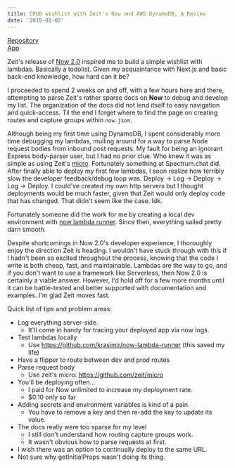 ```yaml
---
title: CRUD wishlist with Zeit's Now and AWS DynamoDB, A Review
date: '2019-01-02'
---
```


[Repository](https://github.com/dangdennis/wishlist)<br>
[App](https://wishlist-it80fo1a9.now.sh/)

Zeit's release of [Now 2.0](https://zeit.co/blog/now-2) inspired me to build a simple wishlist with lambdas. Basically a todolist. Given my acquaintance with Next.js and basic back-end knowledge, how hard can it be?

I proceeded to spend 2 weeks on and off, with a few hours here and there, attempting to parse Zeit's rather sparse docs on **Now** to debug and develop my list. The organization of the docs did not lend itself to easy navigation and quick-access. Til the end I forget where to find the page on creating routes and capture groups within `now.json`.

Although being my first time using DynamoDB, I spent considerably more time debugging my lambdas, mulling around for a way to parse Node request bodies from inbound post requests. My fault for being an ignorant Express body-parser user, but I had no prior clue. Who knew it was as simple as using Zeit's [micro](https://github.com/zeit/micro). Fortunately something at Spectrum.chat did. After finally able to deploy my first few lambdas, I soon realize how terribly slow the developer feedback/debug loop was. Deploy -> Log -> Deploy -> Log -> Deploy. I could've created my own http servers but I thought deployments would be much faster, given that Zeit would only deploy code that has changed. That didn't seem like the case. Idk.

Fortunately someone did the work for me by creating a local dev environment with [now lambda runner](https://github.com/krasimir/now-lambda-runner). Since then, everything sailed pretty darn smooth.

Despite shortcomings in Now 2.0's developer experience, I thoroughly enjoy the direction Zeit is heading. I wouldn't have stuck through with this if I hadn't been so excited throughout the process, knowing that the code I write is both cheap, fast, and maintainable. Lambdas are the way to go, and if you don't want to use a framework like Serverless, then Now 2.0 is certainly a viable answer. However, I'd hold off for a few more months until it can be battle-tested and better supported with documentation and examples. I'm glad Zeit moves fast.

Quick list of tips and problem areas:

- Log everything server-side.
  - It'll come in handy for tracing your deployed app via now logs.
- Test lambdas locally
  - Use https://github.com/krasimir/now-lambda-runner (this saved my life)
- Have a flipper to route between dev and prod routes
- Parse request body
  - Use zeit's micro: https://github.com/zeit/micro
- You'll be deploying often...
  - I paid for Now unlimited to increase my deployment rate.
  - \$0.10 only so far
- Adding secrets and environment variables is kind of a pain.
  - You have to remove a key and then re-add the key to update its value.
- The docs really were too sparse for my level
  - I still don't understand how routing capture groups work.
  - It wasn't obvious how to parse requests at first.
- I wish there was an option to continually deploy to the same URL.
- Not sure why getInitialProps wasn't doing its thing.
